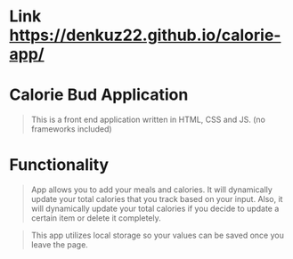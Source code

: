 # Link https://denkuz22.github.io/calorie-app/

# Calorie Bud Application

> This is a front end application written in HTML, CSS and JS. (no frameworks included)

# Functionality

> App allows you to add your meals and calories. It will dynamically update your total calories that you track based on your input. Also, it will dynamically update your total calories if you decide to update a certain item or delete it completely.

> This app utilizes local storage so your values can be saved once you leave the page.
